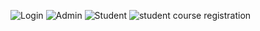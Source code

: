 ![Login](https://github.com/user-attachments/assets/a2bbf5e0-b93b-4ff3-bb34-e215d7989b4f)
![Admin](https://github.com/user-attachments/assets/c491038f-b0af-4b4c-9cdf-efcaa0e0a10e)
![Student](https://github.com/user-attachments/assets/0acd6f29-7d86-4236-be8f-7e2b0bc4dcd7)
![student course registration](https://github.com/user-attachments/assets/f100c156-6860-45b3-9322-55c82f9b3a6a)
